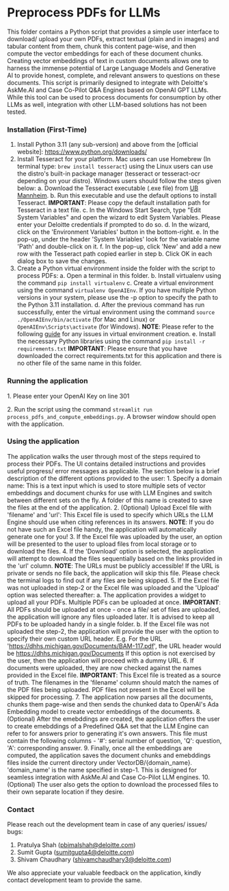 # Preprocess PDFs for LLMs

This folder contains a Python script that provides a simple user interface to download/ upload your own PDFs, extract textual (plain and in images) and tabular content from them, chunk this content page-wise, and then compute the vector embeddings for each of these document chunks. Creating vector embeddings of text in custom documents allows one to harness the immense potential of Large Language Models and Generative AI to provide honest, complete, and relevant answers to questions on these documents. This script is primarily designed to integrate with Deloitte's AskMe.AI and Case Co-Pilot Q&A Engines based on OpenAI GPT LLMs. While this tool can be used to process documents for consumption by other LLMs as well, integration with other LLM-based solutions has not been tested.

### Installation (First-Time)

1. Install Python 3.11 (any sub-version) and above from the [official website]: https://www.python.org/downloads/
2. Install Tesseract for your platform. Mac users can use Homebrew (In terminal type: `brew install tesseract`) using the Linux users can use the distro's built-in package manager (tesseract or tesseract-ocr depending on your distro). Windows users should follow the steps given below:
a. Download the Tesseract executable (.exe file) from [UB Mannheim](https://github.com/UB-Mannheim/Tesseract_Dokumentation).
b. Run this executable and use the default options to install Tesseract.
**IMPORTANT**: Please copy the default installation path for Tesseract in a text file.
c. In the Windows Start Search, type "Edit System Variables" and open the wizard to edit System Variables. Please enter your Deloitte credentials if prompted to do so.
d. In the wizard, click on the 'Environment Variables' button in the bottom-right.
e. In the pop-up, under the header 'System Variables' look for the variable name 'Path' and double-click on it.
f. In the pop-up, click 'New' and add a new row with the Tesseract path copied earlier in step b. Click OK in each dialog box to save the changes.
3. Create a Python virtual environment inside the folder with the script to process PDFs:
a. Open a terminal in this folder.
b. Install virtualenv using the command `pip install virtualenv`
c. Create a virtual environment using the command `virtualenv OpenAIEnv`. If you have multiple Python versions in your system, please use the -p option to specify the path to the Python 3.11 installation.
d. After the previous command has run successfully, enter the virtual environment using the command `source ./OpenAIEnv/bin/activate` (for Mac and Linux) or `OpenAIEnv\Scripts\activate` (for Windows).
**NOTE**: Please refer to the following [guide](https://www.geeksforgeeks.org/creating-python-virtual-environment-windows-linux/) for any issues in virtual environment creation.
e. Install the necessary Python libraries using the command `pip install -r requirements.txt`
**IMPORTANT**: Please ensure that you have downloaded the correct requirements.txt for this application and there is no other file of the same name in this folder.

### Running the application
1\. Please enter your OpenAI Key on line 301 

2\. Run the script using the command `streamlit run process_pdfs_and_compute_embeddings.py`. A browser window should open with the application.

### Using the application

The application walks the user through most of the steps required to process their PDFs. The UI contains detailed instructions and provides useful progress/ error messages as applicable. The section below is a brief description of the different options provided to the user:
1\. Specify a domain name: This is a text input which is used to store multiple sets of vector embeddings and document chunks for use with LLM Engines and switch between different sets on the fly\. A folder of this name is created to save the files at the end of the application\.
2\. \(Optional\) Upload Excel file with 'filename' and 'url': This Excel file is used to specify which URLs the LLM Engine should use when citing references in its answers\.
**NOTE**: If you do not have such an Excel file handy, the application will automatically generate one for you!
3\. If the Excel file was uploaded by the user\, an option will be presented to the user to upload files from local storage or to download the files\.
4\. If the 'Download' option is selected\, the application will attempt to download the files sequentially based on the links provided in the 'url' column\.
**NOTE**: The URLs must be publicly accessible! If the URL is private or sends no file back, the application will skip this file. Please check the terminal logs to find out if any files are being skipped.
5\. If the Excel file was not uploaded in step\-2 or the Excel file was uploaded and the 'Upload' option was selected thereafter:
a. The application provides a widget to upload all your PDFs. Multiple PDFs can be uploaded at once.
**IMPORTANT**: All PDFs should be uploaded at once - once a file/ set of files are uploaded, the application will ignore any files uploaded later. It is advised to keep all PDFs to be uploaded handy in a single folder.
b. If the Excel file was not uploaded the step-2, the application will provide the user with the option to specify their own custom URL header. E.g. For the URL 'https://dhhs.michigan.gov/Documents/BAM-117.pdf', the URL header would be https://dhhs.michigan.gov/Documents
If this option is not exercised by the user, then the application will proceed with a dummy URL.
6\. If documents were uploaded\, they are now checked against the names provided in the Excel file\.
**IMPORTANT**: This Excel file is treated as a source of truth. The filenames in the 'filename' column should match the names of the PDF files being uploaded. PDF files not present in the Excel will be skipped for processing.
7\. The application now parses all the documents\, chunks them page\-wise and then sends the chunked data to OpenAI's Ada Embedding model to create vector embeddings of the documents\.
8\. \(Optional\) After the emebddings are created\, the application offers the user to create emebddings of a Predefined Q&A set that the LLM Engine can refer to for answers prior to generating it's own answers\. This file must contain the following columns \- '\#': serial number of question\, 'Q': question\, 'A': corresponding answer\.
9\. Finally\, once all the embeddings are computed\, the application saves the document chunks and emebddings files inside the current directory under VectorDB/\{domain\_name\}\. 'domain\_name' is the name specified in step\-1\. This is designed for seamless integration with AskMe\.AI and Case Co\-Pilot LLM engines\.
10\. \(Optional\) The user also gets the option to download the processed files to their own separate location if they desire\.

### Contact

Please reach out the development team in case of any queries/ issues/ bugs:

1. Pratulya Shah (pbimalshah@deloitte.com)
2. Sumit Gupta (sumitgupta4@deloitte.com)
3. Shivam Chaudhary (shivamchaudhary3@deloitte.com)

We also appreciate your valuable feedback on the application, kindly contact development team to provide the same.
